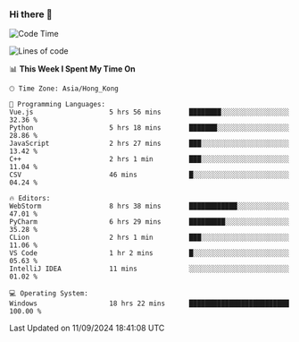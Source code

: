 ### Hi there 👋

<!--
**RoiexLee/RoiexLee** is a ✨ _special_ ✨ repository because its `README.md` (this file) appears on your GitHub profile.

Here are some ideas to get you started:

- 🔭 I’m currently working on ...
- 🌱 I’m currently learning ...
- 👯 I’m looking to collaborate on ...
- 🤔 I’m looking for help with ...
- 💬 Ask me about ...
- 📫 How to reach me: ...
- 😄 Pronouns: ...
- ⚡ Fun fact: ...
-->

<!--START_SECTION:waka-->
![Code Time](http://img.shields.io/badge/Code%20Time-702%20hrs%2034%20mins-blue)

![Lines of code](https://img.shields.io/badge/From%20Hello%20World%20I%27ve%20Written-38.4%20thousand%20lines%20of%20code-blue)

📊 **This Week I Spent My Time On** 

```text
🕑︎ Time Zone: Asia/Hong_Kong

💬 Programming Languages: 
Vue.js                   5 hrs 56 mins       ████████░░░░░░░░░░░░░░░░░   32.36 % 
Python                   5 hrs 18 mins       ███████░░░░░░░░░░░░░░░░░░   28.86 % 
JavaScript               2 hrs 27 mins       ███░░░░░░░░░░░░░░░░░░░░░░   13.42 % 
C++                      2 hrs 1 min         ███░░░░░░░░░░░░░░░░░░░░░░   11.04 % 
CSV                      46 mins             █░░░░░░░░░░░░░░░░░░░░░░░░   04.24 % 

🔥 Editors: 
WebStorm                 8 hrs 38 mins       ████████████░░░░░░░░░░░░░   47.01 % 
PyCharm                  6 hrs 29 mins       █████████░░░░░░░░░░░░░░░░   35.28 % 
CLion                    2 hrs 1 min         ███░░░░░░░░░░░░░░░░░░░░░░   11.06 % 
VS Code                  1 hr 2 mins         █░░░░░░░░░░░░░░░░░░░░░░░░   05.63 % 
IntelliJ IDEA            11 mins             ░░░░░░░░░░░░░░░░░░░░░░░░░   01.02 % 

💻 Operating System: 
Windows                  18 hrs 22 mins      █████████████████████████   100.00 % 
```


 Last Updated on 11/09/2024 18:41:08 UTC
<!--END_SECTION:waka-->
